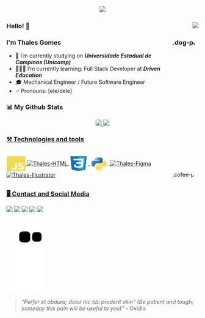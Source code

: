  <br><br>
    <p align="center"> <samp>
   <a href="https://github.com/DenverCoder1/readme-typing-svg"><img src="https://readme-typing-svg.herokuapp.com?lines=👨‍💻+Hi+there!+I'm+a+Developer&center=true&title_color=79c0ff"></a>
  </samp>
### Hello! 👋  <img align="right" src="https://visitor-badge.glitch.me/badge?page_id=thalesgomest.visitor-badge&left_color=grey&right_color=blue&left_text=Hi%20Visitors">

### I'm Thales Gomes  <img align="right" alt="dog-pic" height="150em" style="border-radius:50px;" src="https://user-images.githubusercontent.com/97575616/151784791-07cb86ad-1b27-4b1c-a8d3-acc8f73598de.gif">
- 📖 I’m currently studying on <i><b>Universidade Estadual de Campinas (Unicamp)</b></i>
- 👨🏻‍💻 I’m currently learning: Full Stack Developer at <i><b>Driven Education</b></i>
- 🎓 Mechanical Engineer / Future Software Engineer 
- ♂️ Pronouns: [ele/dele]

### 📊 My Github Stats
<div align="center">
  <a href="https://github.com/thalesgomest">
  <img height="165em" src="https://github-readme-stats.vercel.app/api?username=thalesgomest&show_icons=true&theme=outrun&include_all_commits=true&count_private=true"/>
  <img height="165em" src="https://github-readme-stats.vercel.app/api/top-langs/?username=thalesgomest&layout=compact&langs_count=7&theme=outrun"/>
</div>
  
### ⚒️ Technologies and tools
<div style="display: inline_block"><br>
  <img align="center" alt="Thales-Js" height="40" width="50" src="https://raw.githubusercontent.com/devicons/devicon/master/icons/javascript/javascript-plain.svg">
  <img align="center" alt="Thales-HTML" height="40" width="50" src="https://cdn.jsdelivr.net/gh/devicons/devicon/icons/html5/html5-original.svg">
  <img align="center" alt="Thales-CSS" height="40" width="50" src="https://raw.githubusercontent.com/devicons/devicon/master/icons/css3/css3-original.svg">
  <img align="center" alt="Thales-Python" height="40" width="50" src="https://raw.githubusercontent.com/devicons/devicon/master/icons/python/python-original.svg">
  <img align="center" alt="Thales-Figma" height="40" width="50" src="https://cdn.jsdelivr.net/gh/devicons/devicon/icons/figma/figma-original.svg">
  <img align="center" alt="Thales-Illustrator" height="40" width="50" src="https://cdn.jsdelivr.net/gh/devicons/devicon/icons/illustrator/illustrator-plain.svg">
<!--   <p></p> space between icons -->
  <img align="right" alt="cofee-pic" height="150em" style="border-radius:50px;" src="https://user-images.githubusercontent.com/97575616/151676617-d3dacf6f-7bef-4160-a9f7-1fa361e57af3.gif">
</div>
</div>
  
  ##
  ### 🖥 Contact and Social Media
<!--  Redes Sociais e Contatos -->
<div>
  <a href="https://www.facebook.com/thales.gomes.targino/" target="_blank"><img src="https://img.shields.io/badge/Facebook-1877F2?style=for-the-badge&logo=facebook&logoColor=white" target="_blank"></a> 
  <a href="https://www.instagram.com/thalesgomest/" target="_blank"><img src="https://img.shields.io/badge/Instagram-E4405F?style=for-the-badge&logo=instagram&logoColor=white" target="_blank"></a>
  <a href="https://open.spotify.com/user/thalesgomes" target="_blank"><img src="https://img.shields.io/badge/Spotify-1ED760?&style=for-the-badge&logo=spotify&logoColor=white" target="_blank"></a> 
  <a href = "mailto:thalestargino@gmail.com"><img src="https://img.shields.io/badge/Gmail-D14836?style=for-the-badge&logo=gmail&logoColor=white" target="_blank"></a>
  <a href="https://www.linkedin.com/in/thales-gomes-targino/" target="_blank"><img src="https://img.shields.io/badge/-LinkedIn-%230077B5?style=for-the-badge&logo=linkedin&logoColor=white" target="_blank"></a> 
 
  ![Snake animation](https://github.com/thalesgomest/thalesgomest/blob/output/github-contribution-grid-snake.svg)
 
</div>


> *"Perfer et obdura; dolor hic tibi proderit olim" (Be patient and tough; someday this pain will be useful to you)”* - Ovídio


